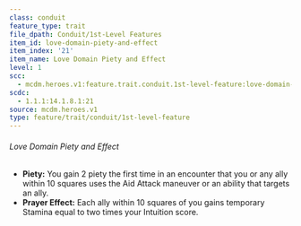 ```yaml
---
class: conduit
feature_type: trait
file_dpath: Conduit/1st-Level Features
item_id: love-domain-piety-and-effect
item_index: '21'
item_name: Love Domain Piety and Effect
level: 1
scc:
  - mcdm.heroes.v1:feature.trait.conduit.1st-level-feature:love-domain-piety-and-effect
scdc:
  - 1.1.1:14.1.8.1:21
source: mcdm.heroes.v1
type: feature/trait/conduit/1st-level-feature
---
```


###### Love Domain Piety and Effect

- **Piety:** You gain 2 piety the first time in an encounter that you or any ally within 10 squares uses the Aid Attack maneuver or an ability that targets an ally.
- **Prayer Effect:** Each ally within 10 squares of you gains temporary Stamina equal to two times your Intuition score.
